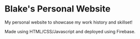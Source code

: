 # Blake's Personal Website
My personal website to showcase my work history and skillset!

Made using HTML/CSS/Javascript and deployed using Firebase. 
